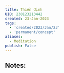 ```yaml
---
title: Thiền định
UID: 230123213442
created: 23-Jan-2023
tags:
  - 'created/2023/Jan/23'
  - 'permanent/concept'
aliases:
  - Meditation
publish: False
---
```

## Notes:

